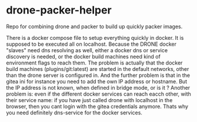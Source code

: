 # drone-packer-helper

Repo for combining drone and packer to build up quickly packer images.

There is a docker compose file to setup everything quickly in docker. It is supposed to be executed all on localhost. Because the DRONE docker "slaves" need dns resolving as well, either a docker dns or service discovery is needed, or the docker build machines need kind of environment flags to reach them. The problem is actually that the docker build machines (plugins/git:latest) are started in the default networks, other than the drone server is configured in. And the further problem is that in the gitea ini for instance you need to add the own IP address or hostname. But the IP address is not known, when defined in bridge mode, or is it ?
Another problem is: even if the different docker services can reach eacch other, with their service name: if you have just called drone with localhost in the browser, then you cant login with the gitea credentials anymore. Thats why you need definitely dns-service for the docker services.
